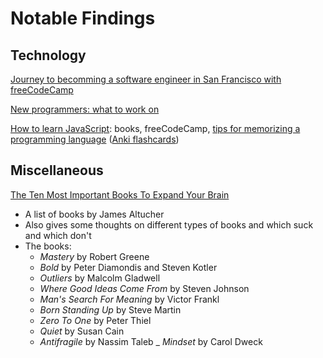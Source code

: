 # Notable Findings


## Technology
[Journey to becomming a software engineer in San Francisco with freeCodeCamp](https://medium.freecodecamp.com/how-i-learned-to-code-and-earned-a-job-in-silicon-valley-changing-my-life-along-the-way-a3af854855fa)

[New programmers: what to work on](https://nicoleorchard.com/blog/what-should-i-work-on)

[How to learn JavaScript](https://sivers.org/learn-js): books, freeCodeCamp, [tips for memorizing a programming language](https://sivers.org/srs) ([Anki flashcards](https://apps.ankiweb.net/))



## Miscellaneous
[The Ten Most Important Books To Expand Your Brain](http://www.jamesaltucher.com/2015/09/books-brain-expand/)
- A list of books by James Altucher
- Also gives some thoughts on different types of books and which suck and which don't
- The books:
  - _Mastery_ by Robert Greene
  - _Bold_ by Peter Diamondis and Steven Kotler
  - _Outliers_ by Malcolm Gladwell
  - _Where Good Ideas Come From_ by Steven Johnson
  - _Man's Search For Meaning_ by Victor Frankl
  - _Born Standing Up_ by Steve Martin
  - _Zero To One_ by Peter Thiel
  - _Quiet_ by Susan Cain
  - _Antifragile_ by Nassim Taleb
  _ _Mindset_ by Carol Dweck
